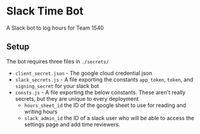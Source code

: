 # Slack Time Bot

A Slack bot to log hours for Team 1540

## Setup

The bot requires three files in `./secrets/`
- `client_secret.json` - The google cloud credential json
- `slack_secrets.js` - A file exporting the constants `app_token`, `token`, and `signing_secret` for your slack bot
- `consts.js` - A file exporting the below constants. These aren't really secrets, but they are unique to every deployment 
  - `hours_sheet_id` the ID of the google sheet to use for reading and writing hours
  - `slack_admin_id` the ID of a slack user who will be able to access the settings page and add time reviewers.